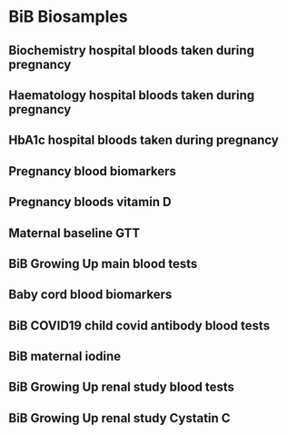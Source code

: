 # BiB Biosamples

## Biochemistry hospital bloods taken during pregnancy

## Haematology hospital bloods taken during pregnancy

## HbA1c hospital bloods taken during pregnancy

## Pregnancy blood biomarkers

## Pregnancy bloods vitamin D

## Maternal baseline GTT

## BiB Growing Up main blood tests

## Baby cord blood biomarkers

## BiB COVID19 child covid antibody blood tests

## BiB maternal iodine

## BiB Growing Up renal study blood tests

## BiB Growing Up renal study Cystatin C

